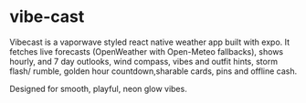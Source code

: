 # vibe-cast

Vibecast is a vaporwave styled react native weather app built with expo. It fetches live forecasts (OpenWeather with Open-Meteo fallbacks), shows hourly, and 7 day outlooks, wind compass, vibes and outfit hints, storm flash/ rumble, golden hour countdown,sharable cards, pins and offline cash. 

Designed for smooth, playful, neon glow vibes. 

